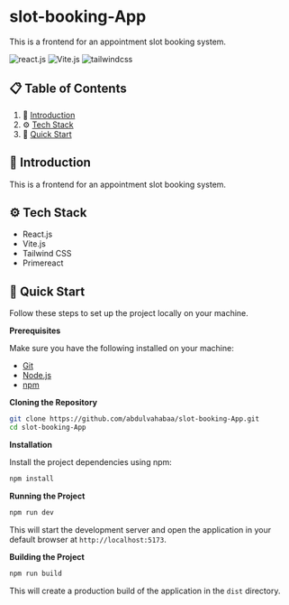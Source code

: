 # slot-booking-App

This is a frontend for an appointment slot booking system.

  <div>
    <img src="https://img.shields.io/badge/-React_JS-black?style=for-the-badge&logoColor=black&logo=react&color=61DAFB" alt="react.js" />
    <img src="https://img.shields.io/badge/-vite.js-black?style=for-the-badge&logoColor=white&logo=Vite&color=yellow" alt="Vite.js" />
    <img src="https://img.shields.io/badge/-Tailwind_CSS-black?style=for-the-badge&logoColor=black&logo=tailwindcss&color=06B6D4" alt="tailwindcss" />
  </div>

## 📋 <a name="table">Table of Contents</a>

1. 🤖 [Introduction](#introduction)
2. ⚙️ [Tech Stack](#tech-stack)
3. 🔖 [Quick Start](#quick-start)

## 🤖 <a name="introduction">Introduction</a>

This is a frontend for an appointment slot booking system.

## ⚙️ <a name="tech-stack">Tech Stack</a>

- React.js
- Vite.js
- Tailwind CSS
- Primereact


## 🔖 <a name="quick-start">Quick Start</a>

Follow these steps to set up the project locally on your machine.

**Prerequisites**

Make sure you have the following installed on your machine:

- [Git](https://git-scm.com/)
- [Node.js](https://nodejs.org/en)
- [npm](https://www.npmjs.com/)

**Cloning the Repository**

```bash
git clone https://github.com/abdulvahabaa/slot-booking-App.git
cd slot-booking-App
```

**Installation**

Install the project dependencies using npm:

```bash
npm install
```

**Running the Project**

```bash
npm run dev
```

This will start the development server and open the application in your default browser at `http://localhost:5173`.

**Building the Project**

```bash
npm run build
```

This will create a production build of the application in the `dist` directory.

